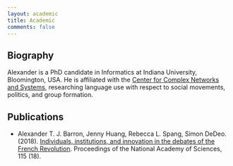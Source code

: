 ```yaml
---
layout: academic
title: Academic
comments: false
---
```

    
## Biography

Alexander is a PhD candidate in Informatics at Indiana University, Bloomington,
USA.  He is affiliated with the [Center for Complex Networks and
Systems](http://cnets.indiana.edu/), researching language use with respect to
social movements, politics, and group formation.

## Publications

* Alexander T. J. Barron, Jenny Huang, Rebecca L. Spang, Simon DeDeo. (2018). [Individuals, institutions, and innovation in the debates of the French Revolution](http://www.pnas.org/content/115/18/4607.short). Proceedings of the National Academy of Sciences, 115 (18).
